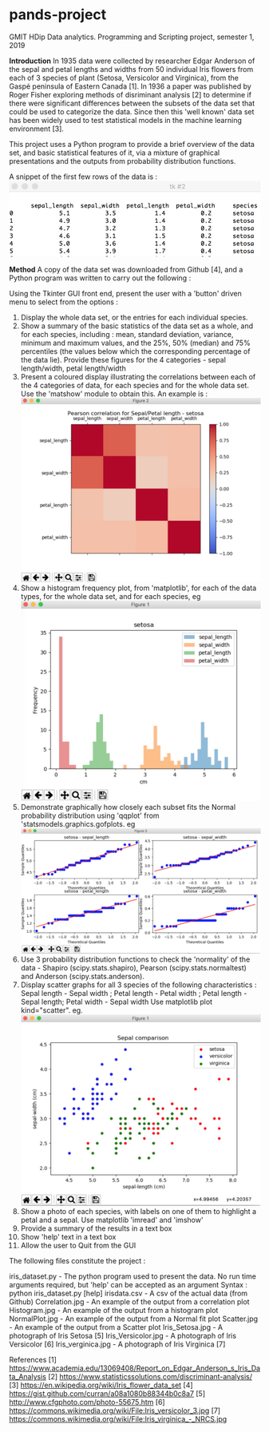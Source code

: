 # pands-project
GMIT HDip Data analytics. Programming and Scripting project, semester 1, 2019 

**Introduction**
In 1935 data were collected by researcher Edgar Anderson of the sepal and petal lengths and widths from 50 individual Iris flowers from each of 3 species of plant (Setosa, Versicolor and Virginica), from the Gaspé peninsula of Eastern Canada [1]. In 1936 a paper was published by Roger Fisher exploring methods of disriminant analysis [2] to determine if there were significant differences between the subsets of the data set that could be used to categorize the data. Since then this 'well known' data set has been widely used to test statistical models in the machine learning environment [3].

This project uses a Python program to provide a brief overview of the data set, and basic statistical features of it, via a mixture of graphical presentations and the outputs from probability distribution functions.

A snippet of the first few rows of the data is :
![alt text](RawData.jpg)

**Method**
A copy of the data set was downloaded from Github [4], and a Python program was written to carry out the following :

Using the Tkinter GUI front end, present the user with a 'button' driven menu to select from the options :

1. Display the whole data set, or the entries for each individual species.
2. Show a summary of the basic statistics of the data set as a whole, and for each species, including :
   mean, standard deviation, variance, minimum and maximum values, and the 25%, 50% (median) and 75% percentiles
   (the values below which the corresponding percentage of the data lie).
   Provide these figures for the 4 categories - sepal length/width, petal length/width
3. Present a coloured display illustrating the correlations between each of the 4 categories of data, for each species
   and for the whole data set. Use the 'matshow' module to obtain this. An example is :
   ![alt text](Correlation.jpg)
4. Show a histogram frequency plot, from 'matplotlib', for each of the data types, for the whole data set, and for each species, eg
   ![alt text](Histogram.jpg)   
5. Demonstrate graphically how closely each subset fits the Normal probability distribution using 'qqplot' from
   'statsmodels.graphics.gofplots. eg ![alt text](NormalPlot.jpg) 
6. Use 3 probability distribution functions to check the 'normality' of the data - Shapiro (scipy.stats.shapiro), 
   Pearson (scipy.stats.normaltest) and Anderson (scipy.stats.anderson).
7. Display scatter graphs for all 3 species of the following characteristics : Sepal length - Sepal width ; 
   Petal length - Petal width ; Petal length - Sepal length; Petal width - Sepal width
   Use matplotlib plot kind="scatter".
   eg. ![alt text](Scatter.jpg)   
8. Show a photo of each species, with labels on one of them to highlight a petal and a sepal. 
   Use matplotlib 'imread' and 'imshow'
9. Provide a summary of the results in a text box
10. Show 'help' text in a text box
11. Allow the user to Quit from the GUI

The following files constitute the project :

iris_dataset.py      -  The python program used to present the data.
                        No run time arguments required, but 'help' can be accepted as an argument
                        Syntax : python iris_dataset.py [help]
irisdata.csv         -  A csv of the actual data (from Github)
Correlation.jpg      -  An example of the output from a correlation plot
Histogram.jpg        -  An example of the output from a histogram plot
NormalPlot.jpg       -  An example of the output from a Normal fit plot
Scatter.jpg          -  An example of the output from a Scatter plot 
Iris_Setosa.jpg      -  A photograph of Iris Setosa [5]
Iris_Versicolor.jpg  -  A photograph of Iris Versicolor [6]
Iris_verginica.jpg   -  A photograph of Iris Virginica [7]


References
[1] https://www.academia.edu/13069408/Report_on_Edgar_Anderson_s_Iris_Data_Analysis
[2] https://www.statisticssolutions.com/discriminant-analysis/
[3] https://en.wikipedia.org/wiki/Iris_flower_data_set
[4] https://gist.github.com/curran/a08a1080b88344b0c8a7
[5] http://www.cfgphoto.com/photo-55675.htm
[6] https://commons.wikimedia.org/wiki/File:Iris_versicolor_3.jpg
[7] https://commons.wikimedia.org/wiki/File:Iris_virginica_-_NRCS.jpg
